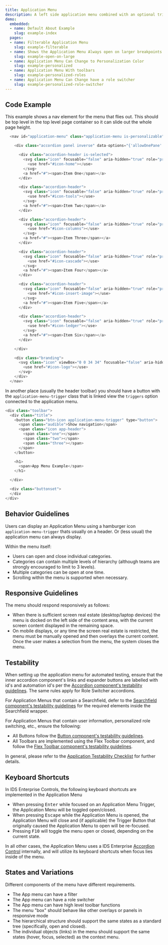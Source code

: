 ```yaml
---
title: Application Menu
description: A left side application menu combined with an optional trigger
demo:
  embedded:
  - name: Default About Example
    slug: example-index
  pages:
  - name: Filterable Application Menu
    slug: example-filterable
  - name: Shows the Application Menu Always open on larger breakpoints
    slug: example-open-on-large
  - name: Application Menu Can Change to Personalization Color
    slug: example-personalized
  - name: Application Menu With toolbars
    slug: example-personalized-roles
  - name: Application Menu Can Change have a role switcher
    slug: example-personalized-role-switcher
---
```



## Code Example

This example shows a nav element for the menu that flies out. This should be top level in the top level page container so it can slide out the whole page height.

```javascript
  <nav id="application-menu" class="application-menu is-personalizable">

    <div class="accordion panel inverse" data-options="{'allowOnePane': true}" >

      <div class="accordion-header is-selected">
        <svg class="icon" focusable="false" aria-hidden="true" role="presentation">
          <use href="#icon-home"></use>
        </svg>
        <a href="#"><span>Item One</span></a>
      </div>

      <div class="accordion-header">
        <svg class="icon" focusable="false" aria-hidden="true" role="presentation">
          <use href="#icon-tools"></use>
        </svg>
        <a href="#"><span>Item Two</span></a>
      </div>

      <div class="accordion-header">
        <svg class="icon" focusable="false" aria-hidden="true" role="presentation">
          <use href="#icon-columns"></use>
        </svg>
        <a href="#"><span>Item Three</span></a>
      </div>

      <div class="accordion-header">
        <svg class="icon" focusable="false" aria-hidden="true" role="presentation">
          <use href="#icon-cascade"></use>
        </svg>
        <a href="#"><span>Item Four</span></a>
      </div>

      <div class="accordion-header">
        <svg class="icon" focusable="false" aria-hidden="true" role="presentation">
          <use href="#icon-insert-image"></use>
        </svg>
        <a href="#"><span>Item Five</span></a>
      </div>

      <div class="accordion-header">
        <svg class="icon" focusable="false" aria-hidden="true" role="presentation">
          <use href="#icon-ledger"></use>
        </svg>
        <a href="#"><span>Item Six</span></a>
      </div>

    </div>

    <div class="branding">
      <svg class="icon" viewBox="0 0 34 34" focusable="false" aria-hidden="true" role="presentation">
        <use href="#icon-logo"></use>
      </svg>
    </div>
  </nav>
```

In another place (usually the header toolbar) you should have a button with the `application-menu-trigger` class that is linked view the `triggers` option connected to the application menu.

```javascript
<div class="toolbar">
  <div class="title">
    <button class="btn-icon application-menu-trigger" type="button">
      <span class="audible">Show navigation</span>
      <span class="icon app-header">
        <span class="one"></span>
        <span class="two"></span>
        <span class="three"></span>
      </span>
    </button>

    <h1>
      <span>App Menu Example</span>
    </h1>

  </div>

  <div class="buttonset">
  </div
</div>
```

## Behavior Guidelines

Users can display an Application Menu using a hamburger icon `application-menu-trigger` thats usually on a header. Or (less usual) the application menu can always display.

Within the menu itself:

- Users can open and close individual categories.
- Categories can contain multiple levels of hierarchy (although teams are strongly encouraged to limit to 3 levels).
- Multiple categories can be open at one time.
- Scrolling within the menu is supported when necessary.

## Responsive Guidelines

The menu should respond responsively as follows:

- When there is sufficient screen real estate (desktop/laptop devices) the menu is docked on the left side of the content area, with the current screen content displayed in the remaining space.
- On mobile displays, or any time the screen real estate is restricted, the menu must be manually opened and then overlays the current content. Once the user makes a selection from the menu, the system closes the menu.

## Testability

When setting up the application menu for automated testing, ensure that the inner accordion component's links and expander buttons are labelled with id's and automation id's per the [Accordion component's testability guidelines](https://design.infor.com/code/ids-enterprise/latest/accordion#testability).  The same rules apply for Role Switcher accordions.

For Application Menus that contain a Searchfield, defer to the [Searchfield component's testability guidelines](https://design.infor.com/code/ids-enterprise/latest/searchfield#testability) for the required elements inside the Searchfield wrapper.

For Application Menus that contain user information, personalized role switching, etc., ensure the following:
- All Buttons follow the [Button component's testability guidelines](https://design.infor.com/code/ids-enterprise/latest/button#testability).
- All Toolbars are implemented using the Flex Toolbar component, and follow the [Flex Toolbar component's testability guidelines](https://design.infor.com/code/ids-enterprise/latest/toolbar-flex#testability).

In general, please refer to the [Application Testability Checklist](https://design.infor.com/resources/application-testability-checklist) for further details.

## Keyboard Shortcuts

In IDS Enterprise Controls, the following keyboard shortcuts are implemented in the Application Menu

- When pressing <kbd>Enter</kbd> while focused on an Application Menu Trigger, the Application Menu will be toggled open/closed.
- When pressing <kbd>Escape</kbd> while the Application Menu is opened, the Application Menu will close and (if applicable) the Trigger Button that originally caused the Application Menu to open will be re-focused.
- Pressing <kbd>F10</kbd> will toggle the menu open or closed, depending on the current state.

In all other cases, the Application Menu uses a IDS Enterprise [Accordion Control](./accordion) internally, and will utilize its keyboard shortcuts when focus lies inside of the menu.

## States and Variations

Different components of the menu have different requirements.

- The App menu can have a filter
- The App menu can have a role switcher
- The App menu can have high level toolbar functions
- The menu "box" should behave like other overlays or panels in responsive mode
- The hierarchical structure should support the same states as a standard tree (specifically, open and closed).
- The individual objects (links) in the menu should support the same states (hover, focus, selected) as the context menu.
